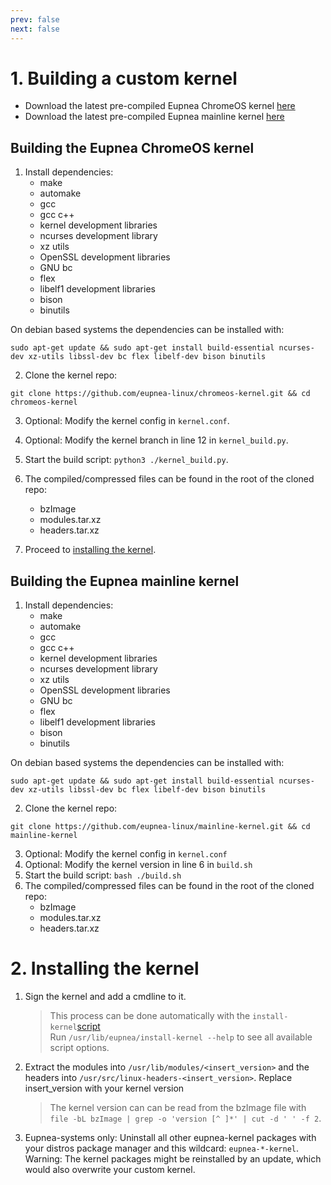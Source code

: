 ```yaml
---
prev: false
next: false
---
```


# 1. Building a custom kernel

* Download the latest pre-compiled Eupnea ChromeOS
  kernel [here](https://github.com/eupnea-linux/chromeos-kernel/releases/latest)
* Download the latest pre-compiled Eupnea mainline
  kernel [here](https://github.com/eupnea-linux/mainline-kernel/releases/latest)

## Building the Eupnea ChromeOS kernel

1. Install dependencies:
    * make
    * automake
    * gcc
    * gcc c++
    * kernel development libraries
    * ncurses development library
    * xz utils
    * OpenSSL development libraries
    * GNU bc
    * flex
    * libelf1 development libraries
    * bison
    * binutils

On debian based systems the dependencies can be installed with:

```shell
sudo apt-get update && sudo apt-get install build-essential ncurses-dev xz-utils libssl-dev bc flex libelf-dev bison binutils
```

2. Clone the kernel repo:

```shell
git clone https://github.com/eupnea-linux/chromeos-kernel.git && cd chromeos-kernel
```

3. Optional: Modify the kernel config in ``kernel.conf``.
4. Optional: Modify the kernel branch in line 12 in ``kernel_build.py``.
5. Start the build script: ``python3 ./kernel_build.py``.
6. The compiled/compressed files can be found in the root of the cloned repo:
    * bzImage
    * modules.tar.xz
    * headers.tar.xz

7. Proceed to [installing the kernel](#_2-installing-the-kernel).

## Building the Eupnea mainline kernel

1. Install dependencies:
    * make
    * automake
    * gcc
    * gcc c++
    * kernel development libraries
    * ncurses development library
    * xz utils
    * OpenSSL development libraries
    * GNU bc
    * flex
    * libelf1 development libraries
    * bison
    * binutils

On debian based systems the dependencies can be installed with:

```shell
sudo apt-get update && sudo apt-get install build-essential ncurses-dev xz-utils libssl-dev bc flex libelf-dev bison binutils
```

2. Clone the kernel repo:

```shell
git clone https://github.com/eupnea-linux/mainline-kernel.git && cd mainline-kernel
```

3. Optional: Modify the kernel config in ``kernel.conf``
4. Optional: Modify the kernel version in line 6 in ``build.sh``
5. Start the build script: ``bash ./build.sh``
6. The compiled/compressed files can be found in the root of the cloned repo:
    * bzImage
    * modules.tar.xz
    * headers.tar.xz

# 2. Installing the kernel

1. Sign the kernel and add a cmdline to it.
   > This process can be done automatically with
   the `install-kernel`[script](https://github.com/eupnea-linux/eupnea-utils/blob/main/system-scripts/install-kernel)  
   Run `/usr/lib/eupnea/install-kernel --help` to see all available script options.

2. Extract the modules into `/usr/lib/modules/<insert_version>` and the headers into
   `/usr/src/linux-headers-<insert_version>`. Replace insert_version with your kernel version
   > The kernel version can can be read from the bzImage file
   with `file -bL bzImage | grep -o 'version [^ ]*' | cut -d ' ' -f 2`.
3. Eupnea-systems only: Uninstall all other eupnea-kernel packages with your distros package manager and this
   wildcard: `eupnea-*-kernel`.  
   Warning: The kernel packages might be reinstalled by an update, which would also overwrite your custom kernel.
